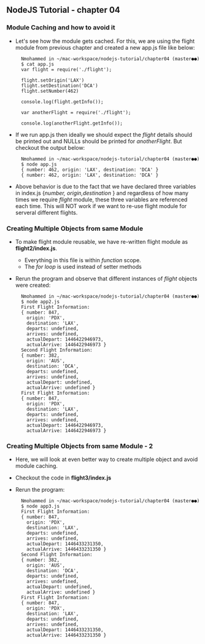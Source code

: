 ## NodeJS Tutorial - chapter 04

### Module Caching and how to avoid it

- Let's see how the module gets cached. For this, we are using the flight module from previous chapter and created a new app.js file like below:

        Nmohammed in ~/mac-workspace/nodejs-tutorial/chapter04 (master●●)
        $ cat app.js
        var flight = require('./flight');

        flight.setOrigin('LAX')
        flight.setDestination('DCA')
        flight.setNumber(462)

        console.log(flight.getInfo());

        var anotherFlight = require('./flight');

        console.log(anotherFlight.getInfo());

- If we run app.js then ideally we should expect the *flight* details should be printed out and NULLs should be printed for *anotherFlight*. But checkout the output below:

		Nmohammed in ~/mac-workspace/nodejs-tutorial/chapter04 (master●●)
        $ node app.js
        { number: 462, origin: 'LAX', destination: 'DCA' }
        { number: 462, origin: 'LAX', destination: 'DCA' }
        
- Above behavior is due to the fact that we have declared  three variables in index.js {*number, origin,destination* } and regardless of how many times we require *flight* module, these three variables are referenced each time. This will NOT work if we want to re-use flight module for serveral different flights.

### Creating Multiple Objects from same Module

- To make flight module reusable, we have re-written flight module as **flight2/index.js**.   		
	- Everything in this file is within *function* scope.
	- The *for loop* is used instead of setter methods

- Rerun the program and observe that different instances of *flight* objects were created: 
        
        Nmohammed in ~/mac-workspace/nodejs-tutorial/chapter04 (master●●)
        $ node app2.js
        First Flight Information:
        { number: 847,
          origin: 'PDX',
          destination: 'LAX',
          departs: undefined,
          arrives: undefined,
          actualDepart: 1446422946973,
          actualArrive: 1446422946973 }
        Second Flight Information:
        { number: 382,
          origin: 'AUS',
          destination: 'DCA',
          departs: undefined,
          arrives: undefined,
          actualDepart: undefined,
          actualArrive: undefined }
        First Flight Information:
        { number: 847,
          origin: 'PDX',
          destination: 'LAX',
          departs: undefined,
          arrives: undefined,
          actualDepart: 1446422946973,
          actualArrive: 1446422946973 }

### Creating Multiple Objects from same Module - 2

- Here, we will look at even better way to create multiple object and avoid module caching.

- Checkout the code in **flight3/index.js** 

- Rerun the program:

		Nmohammed in ~/mac-workspace/nodejs-tutorial/chapter04 (master●●)
        $ node app3.js
        First Flight Information:
        { number: 847,
          origin: 'PDX',
          destination: 'LAX',
          departs: undefined,
          arrives: undefined,
          actualDepart: 1446433231350,
          actualArrive: 1446433231350 }
        Second Flight Information:
        { number: 382,
          origin: 'AUS',
          destination: 'DCA',
          departs: undefined,
          arrives: undefined,
          actualDepart: undefined,
          actualArrive: undefined }
        First Flight Information:
        { number: 847,
          origin: 'PDX',
          destination: 'LAX',
          departs: undefined,
          arrives: undefined,
          actualDepart: 1446433231350,
          actualArrive: 1446433231350 }




 
        
 

